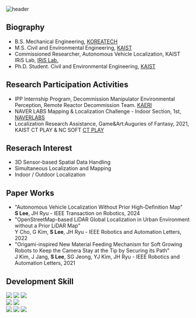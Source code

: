 ![header](https://capsule-render.vercel.app/api?type=rect&color=auto&height=130&section=header&textBg=true&text=Spatial%20AI&fontAlign=10&desc=Autonomous%20Platform%20Research&descAlign=80&descAlignY=50&fontSize=20)
## <div align=left>Biography</div>  
- B.S. Mechanical Engineering, [KOREATECH](https://www.koreatech.ac.kr/kor/Main.do)
- M.S. Civil and Environmental Engineering, [KAIST](https://www.kaist.ac.kr/kr/)
- Commissioned Researcher, Autonomous Vehicle Localization, KAIST IRiS Lab, [IRiS Lab.](https://iris.kaist.ac.kr/)
- Ph.D. Student. Civil and Environmental Engineering, [KAIST](https://www.kaist.ac.kr/kr/)

## <div align=left>Research Participation Activities</div>  
- IPP Internship Program, Decommission Manipulator Environmental Perception, Remote Reactor Decommission Team. [KAERI](https://www.kaeri.re.kr/)  
- NAVER LABS Mapping & Localization Challenge - Indoor Section, 1st, [NAVERLABS](https://www.naverlabs.com/storyDetail/181)
- Localization Research Assistance, Game&Art:Auguries of Fantasy, 2021, KAIST CT PLAY & NC SOFT [CT PLAY](https://about.ncsoft.com/news/article/gameandart-nc-20210607)
  
## <div align=left>Reserach Interest</div>  
- 3D Sensor-based Spatial Data Handling  
- Simultaneous Localization and Mapping  
- Indoor / Outdoor Localization  
  
## <div align=left>Paper Works</div>  
- "Autonomous Vehicle Localization Without Prior High-Definition Map"  
  **S Lee**, JH Ryu - IEEE Transaction on Robotics, 2024
- "OpenStreetMap-based LiDAR Global Localization in Urban Environment without a Prior LiDAR Map"  
  Y Cho, G Kim, **S Lee**, JH Ryu - IEEE Robotics and Automation Letters, 2022
- "Origami-inspired New Material Feeding Mechanism for Soft Growing Robots to Keep the Camera Stay at the Tip by Securing its Path"  
  J Kim, J Jang, **S Lee**, SG Jeong, YJ Kim, JH Ryu - IEEE Robotics and Automation Letters, 2021

## <div align=left>Development Skill</div>  
<img src="https://img.shields.io/badge/C++-00599C?style=flat-square&logo=c%2B%2B&logoColor=white"/> <img src="https://img.shields.io/badge/CMake-064F8C?style=flat-square&logo=cmake&logoColor=white"/> <img src="https://img.shields.io/badge/Python-3776AB?style=flat-square&logo=python&logoColor=white"/>  
<img src="https://img.shields.io/badge/Pytorch-EE4C2C?style=flat-square&logo=pytorch&logoColor=white"/> <img src="https://img.shields.io/badge/KERAS-D00000?style=flat-square&logo=keras&logoColor=white"/>  
<img src="https://img.shields.io/badge/ROS-22314E?style=flat-square&logo=ros&logoColor=white"/> <img src="https://img.shields.io/badge/ROS2-22314E?style=flat-square&logo=ros&logoColor=white"/> <img src="https://img.shields.io/badge/Docker-2496ED?style=flat-square&logo=docker&logoColor=white"/>

